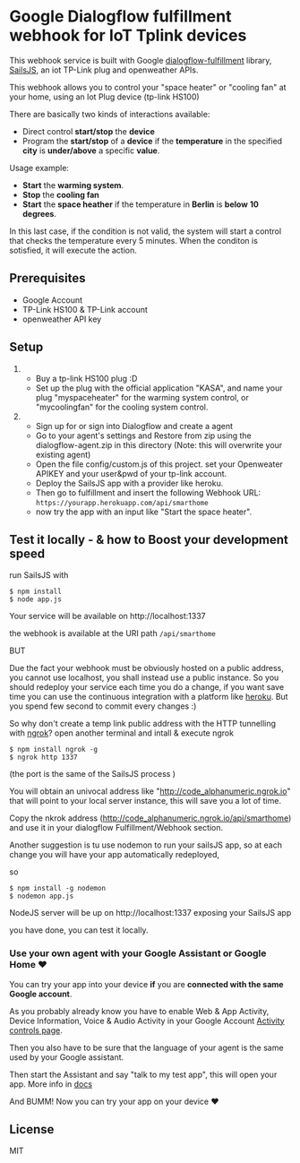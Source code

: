 # Google Dialogflow fulfillment webhook for IoT Tplink devices


This webhook service is built with Google [dialogflow-fulfillment] library, [SailsJS], an iot TP-Link plug and openweather APIs.

This webhook allows you to control your "space heater" or "cooling fan" at your home, using an Iot Plug device (tp-link HS100)

There are basically two kinds of interactions available:

- Direct control **start/stop** the **device**
-  Program the **start/stop** of a **device** if the **temperature** in the specified **city** is **under/above** a specific **value**.
     
Usage example:

- **Start** the **warming system**.
- **Stop** the **cooling fan**
- **Start** the **space heather** if the temperature in **Berlin** is **below** **10 degrees**.


In this last case, if the condition is not valid, the system will start a control that checks the temperature every 5 minutes. When the conditon is sotisfied, it will execute the action. 


## Prerequisites
* Google Account
* TP-Link HS100 & TP-Link account
* openweather API key
    
## Setup

 1)
    * Buy a tp-link HS100 plug  :D
    * Set up the plug with the official application "KASA", and name your plug "myspaceheater" for the warming system control, or "mycoolingfan" for the cooling system control.

2)
    * Sign up for or sign into Dialogflow and create a agent
    * Go to your agent's settings and Restore from zip using the dialogflow-agent.zip in this directory (Note: this will overwrite your existing agent)
    * Open the file config/custom.js of this project.
        set your Openweater APIKEY and your user&pwd of your tp-link account.
    * Deploy the SailsJS app with a provider like heroku.
    * Then go to fulfillment and insert the following Webhook URL: `https://yourapp.herokuapp.com/api/smarthome`
    * now try the app with an input like "Start the space heater".

## Test it locally - & how to Boost your development speed

run SailsJS with

    $ npm install
    $ node app.js

Your service will be available on http://localhost:1337

the webhook is available at the URI path `/api/smarthome`

BUT 

Due the fact your webhook must be obviously hosted on a public address, you cannot use localhost, you shall instead use a public instance.
So you should redeploy your service each time you do a change, if you want save time you can use the continuous integration with a platform like [heroku].
But you spend few second to commit every changes :)

So why don't create a temp link public address with the HTTP tunnelling with [ngrok]? 
open another terminal and intall & execute ngrok

    $ npm install ngrok -g
    $ ngrok http 1337

(the port is the same of the SailsJS process )

You will obtain an univocal address like "http://code_alphanumeric.ngrok.io" that will point to your local server instance, this will save you a lot of time.

Copy the nkrok address (http://code_alphanumeric.ngrok.io/api/smarthome) and use it in your dialogflow Fulfillment/Webhook section.

Another suggestion is tu use nodemon to run your sailsJS app, so at each change you will have your  app automatically redeployed,

so 

    $ npm install -g nodemon
    $ nodemon app.js
    
NodeJS server will be up on http://localhost:1337 exposing your SailsJS app
 
you have done, you can test it locally.

### Use your own agent with your Google Assistant or Google Home  ❤	

You can try your app into your device **if** you are **connected with the same Google account**.

As you probably already know you have to enable Web & App Activity, Device Information, Voice & Audio Activity in your Google Account [Activity controls page].

Then you also have to be sure that the language of your agent is the same used by your Google assistant.

Then start the Assistant and say "talk to my test app", this will open your app. More info in [docs]


And BUMM! Now you can try your app on your device ❤	

## License

MIT

[SailsJS]: <https://sailsjs.com>
[heroku]:<https://www.heroku.com>
[ngrok]: <https://ngrok.com/>
[dialogflow-fulfillment]: <https://github.com/dialogflow/dialogflow-fulfillment-nodejs>
[Activity controls page]:
<https://myaccount.google.com/u/1/activitycontrols>
[docs]:
<https://dialogflow.com/docs/integrations/google-assistant>



